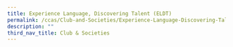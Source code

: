 ```yaml
---
title: Experience Language, Discovering Talent (ELDT)
permalink: /ccas/Club-and-Societies/Experience-Language-Discovering-Talent-ELDT
description: ""
third_nav_title: Club & Societies
---
```

